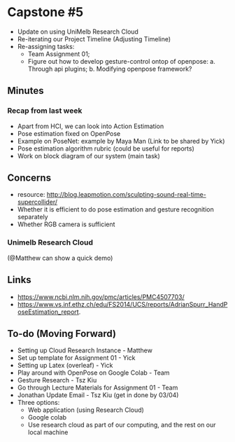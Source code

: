 # Capstone #5
- Update on using UniMelb Research Cloud
- Re-iterating our Project Timeline (Adjusting Timeline)
- Re-assigning tasks:
  - Team Assignment 01;
  - Figure out how to develop gesture-control ontop of openpose:
    a. Through api plugins;
    b. Modifying openpose framework?
    
    
## Minutes

### Recap from last week
- Apart from HCI, we can look into Action Estimation
- Pose estimation fixed on OpenPose
- Example on PoseNet: example by Maya Man (Link to be shared by Yick)
- Pose estimation algorithm rubric (could be useful for reports)
- Work on block diagram of our system (main task)

## Concerns
- resource: http://blog.leapmotion.com/sculpting-sound-real-time-supercollider/
- Whether it is efficient to do pose estimation and gesture recognition separately
- Whether RGB camera is sufficient

### Unimelb Research Cloud
(@Matthew can show a quick demo)

## Links
- https://www.ncbi.nlm.nih.gov/pmc/articles/PMC4507703/
- https://www.vs.inf.ethz.ch/edu/FS2014/UCS/reports/AdrianSpurr_HandPoseEstimation_report.

## To-do (Moving Forward)
* Setting up Cloud Research Instance - Matthew 
* Set up template for Assignment 01 - Yick
* Setting up Latex (overleaf) - Yick
* Play around with OpenPose on Google Colab - Team
* Gesture Research - Tsz Kiu
* Go through Lecture Materials for Assignment 01 - Team
* Jonathan Update Email - Tsz Kiu (get in done by 03/04)
* Three options:
    * Web application (using Research Cloud)
    * Google colab
    * Use research cloud as part of our computing, and the rest on our local machine
